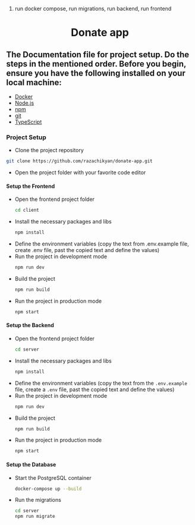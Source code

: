 1) run docker compose, run migrations, run backend, run frontend

<h1 align="center">Donate app</h1>

## The Documentation file for project setup. Do the steps in the mentioned order. Before you begin, ensure you have the following installed on your local machine:

- [Docker](https://www.docker.com/get-started)
- [Node.js](https://nodejs.org/)
- [npm](https://www.npmjs.com/)
- [git](https://git-scm.com/)
- [TypeScript](https://www.typescriptlang.org/)

### Project Setup

- Clone the project repository
```bash
git clone https://github.com/razachikyan/donate-app.git
```
- Open the project folder with your favorite code editor

#### Setup the Frontend
- Open the frontend project folder
  ```bash
  cd client
  ```
- Install the necessary packages and libs
  ```bash
  npm install
  ```
- Define the environment variables (copy the text from .env.example file, create .env file, past the copied text and define the values)
- Run the project in development mode
  ```bash
  npm run dev
  ```
- Build the project
  ```bash
  npm run build
  ```
- Run the project in production mode
  ```bash
  npm start
  ```

#### Setup the Backend

- Open the frontend project folder
  ```bash
  cd server
  ```
- Install the necessary packages and libs
  ```bash
  npm install
  ```
- Define the environment variables (copy the text from the `.env.example` file, create a `.env` file, past the copied text and define the values)
- Run the project in development mode
  ```bash
  npm run dev
  ```
- Build the project
  ```bash
  npm run build
  ```
- Run the project in production mode
  ```bash
  npm start
  ```
#### Setup the Database

- Start the PostgreSQL container 
  ```bash
  docker-compose up --build
  ```
- Run the migrations
  ```bash
  cd server
  npm run migrate
  ```

